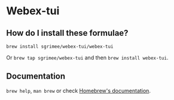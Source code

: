 # Webex-tui

## How do I install these formulae?

`brew install sgrimee/webex-tui/webex-tui`

Or `brew tap sgrimee/webex-tui` and then `brew install webex-tui`.

## Documentation

`brew help`, `man brew` or check [Homebrew's documentation](https://docs.brew.sh).
